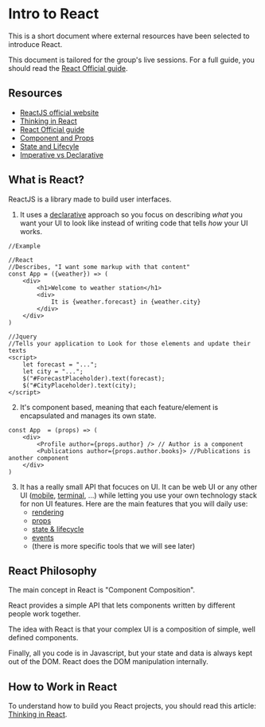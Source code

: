 # Intro to React

This is a short document where external resources have been selected to introduce React.

This document is tailored for the group's live sessions. For a full guide, you should read the [React Official guide](https://reactjs.org/docs/hello-world.html).

## Resources
- [ReactJS official website](https://reactjs.org/)
- [Thinking in React](https://reactjs.org/docs/thinking-in-react.html)
- [React Official guide](https://reactjs.org/docs/hello-world.html)
- [Component and Props](https://reactjs.org/docs/components-and-props.html)
- [State and Lifecyle](https://reactjs.org/docs/state-and-lifecycle.html)
- [Imperative vs Declarative](http://latentflip.com/imperative-vs-declarative)

## What is React?

ReactJS is a library made to build user interfaces.

1. It uses a [declarative](http://latentflip.com/imperative-vs-declarative) approach so you focus on describing *what* you want your UI to look like instead of writing code that tells *how* your UI works.
```
//Example

//React
//Describes, "I want some markup with that content"
const App = ({weather}) => (
	<div>
		<h1>Welcome to weather station</h1>
		<div>
			It is {weather.forecast} in {weather.city}
		</div>
	</div>
)

//Jquery
//Tells your application to Look for those elements and update their texts
<script>
	let forecast = "...";
	let city = "...";
	$("#ForecastPlaceholder).text(forecast);
	$("#CityPlaceholder).text(city);
</script>

```
2. It's component based, meaning that each feature/element is encapsulated and manages its own state.
```
const App  = (props) => (
	<div>
		<Profile author={props.author} /> // Author is a component
		<Publications author={props.author.books}> //Publications is another component
	</div>
)
```
3. It has a really small API that focuces on UI. It can be web UI or any other UI ([mobile](https://facebook.github.io/react-native/), [terminal](https://github.com/Yomguithereal/react-blessed), ...) while letting you use your own technology stack for non UI features.
Here are the main features that you will daily use:
   - [rendering](https://reactjs.org/docs/rendering-elements.html)
   - [props](https://reactjs.org/docs/components-and-props.html)
   - [state & lifecycle](https://reactjs.org/docs/state-and-lifecycle.html)
   - [events](https://reactjs.org/docs/handling-events.html)
   - (there is more specific tools that we will see later)




## React Philosophy

The main concept in React is "Component Composition".

React provides a simple API that lets components written by different people work together. 

The idea with React is that your complex UI is a composition of simple, well defined components.

Finally, all you code is in Javascript, but your state and data is always kept out of the DOM. React does the DOM manipulation internally.

## How to Work in React

To understand how to build you React projects, you should read this article: [Thinking in React](https://reactjs.org/docs/thinking-in-react.html).